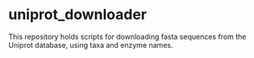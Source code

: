 # uniprot_downloader
This repository holds scripts for downloading fasta sequences from the Uniprot database, using taxa and enzyme names. 
